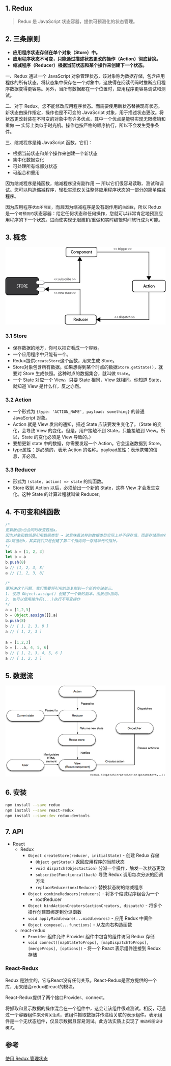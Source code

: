 
## 1. Redux

> Redux 是 JavaScript 状态容器，提供可预测化的状态管理。

## 2. 三条原则

- **应用程序状态存储在单个对象（Store）中。**
- **应用程序状态不可变，只能通过描述状态更改的操作（Action）彻底替换。**
- **缩减程序（Reducer）根据当前状态和某个操作来创建下一个状态。**

一、Redux 通过一个 JavaScript 对象管理状态，该对象称为数据存储，包含应用程序的所有状态。将状态集中保存在一个对象中，这使得在阅读代码时推断应用程序数据变得更容易。另外，当所有数据都在一个位置时，应用程序更容易调试和测试。

二、对于 Redux，您不能修改应用程序状态。而需要使用新状态替换现有状态。新状态由操作指定，操作也是不可变的 JavaScript 对象，用于描述状态更改。将状态更改封装在不可变的对象中有许多优点，其中一个优点是能够实现无限撤销和重做 — 实际上类似于时光机。操作也按严格的顺序执行，所以不会发生竞争条件。

三、缩减程序是纯 JavaScript 函数，它们：
- 根据当前状态和某个操作来创建一个新状态
- 集中化数据变化
- 可处理所有或部分状态
- 可组合和重用

因为缩减程序是纯函数，缩减程序没有副作用 — 所以它们很容易读取、测试和调试。您可以构造缩减程序，轻松实现仅关注整体应用程序状态的一部分的简单缩减程序。

因为应用程序`状态不可变`，而且因为缩减程序是没有副作用的`纯函数`，所以 Redux 是一个`可预测的`状态容器：给定任何状态和任何操作，您就可以非常肯定地预测应用程序的下一个状态。进而使实现无限撤销/重做和实时编辑时间旅行成为可能。

## 3. 概念

![redux](redux.png)

### 3.1 Store

- 保存数据的地方，你可以把它看成一个容器。
- 一个应用程序中只能有一个。
- Redux提供`createStore`这个函数，用来生成 Store。
- Store对象包含所有数据。如果想得到某个时点的数据`Store.getState()`，就要对 Store 生成快照。这种时点的数据集合，就叫做 `State`。
- 一个 State 对应一个 View。只要 State 相同，View 就相同。你知道 State，就知道 View 是什么样，反之亦然。

### 3.2 Action

- 一个形式为 `{type: 'ACTION_NAME', payload: something}` 的普通 JavaScript 对象。
- Action 就是 View 发出的通知，描述 State 应该要发生变化了。（State 的变化，会导致 View 的变化。但是，用户接触不到 State，只能接触到 View。所以，State 的变化必须是 View 导致的。）
- 要想更新 state 中的数据，你需要发起一个 Action。它会运送数据到 Store。
- type属性：是必须的，表示 Action 的名称。payload属性：表示携带的信息，非必须。

### 3.3 Reducer

- 形式为 `(state, action) => state` 的纯函数。
- Store 收到 Action 以后，必须给出一个新的 State，这样 View 才会发生变化。这种 State 的计算过程就叫做 Reducer。

## 4. 不可变和纯函数

```js
/*
更新数组b也会同时改变数组a。
因为对象和数组是引用数据类型 → 这意味着这样的数据类型实际上并不保存值，而是存储指向存储单元的指针。
将a赋值给b，其实我们只是创建了第二个指向同一存储单元的指针。
*/
let a = [1, 2, 3]
let b = a
b.push(8)
b // [1, 2, 3, 8]
a // [1, 2, 3, 8]
```

```js
/*
要解决这个问题，我们需要将引用的值复制到一个新的存储单元。
1. 使用 Object.assign() 创建了一个新的副本，由数组b指向。
2. 也可以使用操作符(...)执行不可变操作
*/
a = [1,2,3]
b = Object.assign([],a)
b.push(8)
b // [ 1, 2, 3, 8 ]
a // [ 1, 2, 3 ]

a = [1,2,3]
b = [...a, 4, 5, 6]
b // [ 1, 2, 3, 4, 5, 6 ]
a // [ 1, 2, 3 ]
```

## 5. 数据流

![dispatch](dispatch.png)

## 6. 安装 

```bash
npm install --save redux
npm install --save react-redux
npm install --save-dev redux-devtools
```

## 7. API 

- React
  - Redux
    - `Object createStore(reducer, initialState)` - 创建 Redux 存储
      - `Object getState()` 返回应用程序的当前状态
      - `void dispatch(Objectaction)` 分派一个操作，触发一次状态更改
      - `subscribe(Functioncallback)` 导致 Redux 调用每次分派的回调方法
      - `replaceReducer(nextReducer)` 替换状态树的缩减程序
    - `Object combineReducers(reducers)` - 将多个缩减程序组合为一个 
      - rootReducer
    - `Object bindActionCreators(actionCreators, dispatch)` - 将多个操作创建器绑定到分派函数
    - `void applyMiddleware(...middlewares)` - 应用 Redux 中间件
    - `Object compose(...functions)` - 从左向右构造函数
  - react-redux
    - `Provider` 组件允许 Provider 组件中包含的组件访问 Redux 存储
    - `void connect([mapStateToProps], [mapDispatchToProps], [mergeProps], [options])`  - 将一个 React 表示组件连接到 Redux 存储

### React-Redux

Redux 是独立的，它与React没有任何关系。React-Redux是官方提供的一个库，用来结合redux和react的模块。

React-Redux提供了两个接口Provider、connect。

将抓取和显示数据的操作混合在一个组件中，这会让该组件很难测试。相反，可通过一个容器组件来`分离关注点`，该组件抓取数据并传递给关联的表示组件。表示组件是一个无状态组件，仅显示数据且容易测试。此方法实质上实现了 `被动视图设计模式`。


## 参考

[使用 Redux 管理状态](https://www.ibm.com/developerworks/cn/web/wa-manage-state-with-redux-p1-david-geary/index.html)